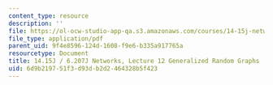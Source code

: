 ```yaml
---
content_type: resource
description: ''
file: https://ol-ocw-studio-app-qa.s3.amazonaws.com/courses/14-15j-networks-spring-2018/6d9b219751f3d93db2d2464328b5f423_MIT14_15JS18_lec12.pdf
file_type: application/pdf
parent_uid: 9f4e8596-124d-1608-f9e6-b335a917765a
resourcetype: Document
title: 14.15J / 6.207J Networks, Lecture 12 Generalized Random Graphs
uid: 6d9b2197-51f3-d93d-b2d2-464328b5f423
---
```

